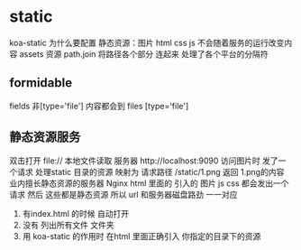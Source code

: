 # static
koa-static
为什么要配置 
静态资源：图片 html css js
不会随着服务的运行改变内容 
assets 资源 
path.join 将路径各个部分 连起来 处理了各个平台的分隔符

## formidable 
fields 非[type='file'] 内容都会到
files [type='file']

## 静态资源服务
双击打开
file:// 本地文件读取
服务器
http://localhost:9090
访问图片时 发了一个请求 
处理static 目录的资源 映射为 请求路径
/static/1.png 返回 1.png的内容
业内擅长静态资源的服务器 Nginx
html 里面的 引入的 图片 js css 都会发出一个请求 然后 这些都是静态资源
所以 url 和服务器磁盘路劲 一一对应
1. 有index.html 的时候 自动打开
2. 没有 列出所有文件 文件夹 
3. 用 koa-static 的作用时 在html 里面正确引入 你指定的目录下的资源